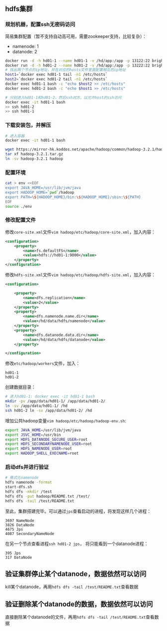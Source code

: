 ## hdfs集群

### 规划机器，配置ssh无密码访问

简易集群配置（暂不支持自动高可用，需要zookeeper支持，比较复杂）：

- namenode: 1
- datanode: 2

```bash
docker run -d -h hd01-1 --name hd01-1 -v /hd/app:/app -p 13122:22 brightlgm/centos-ssh
docker run -d -h hd01-2 --name hd01-2 -v /hd/app:/app -p 13222:22 brightlgm/centos-ssh
# 找出两个节点的ip地址，并在对应的hosts文件里面配置相互的ip地址
host1=`docker exec hd01-1 tail -n1 /etc/hosts`
host2=`docker exec hd01-2 tail -n1 /etc/hosts`
docker exec hd01-1 bash -c "echo $host2 >> /etc/hosts"
docker exec hd01-2 bash -c "echo $host1 >> /etc/hosts"

# 分别进入hd01-1和hd01-2，然后ssh对方，以允许host的ssh访问
docker exec -it hd01-1 bash
>> ssh hd01-2
>> ssh hd01-1
```

### 下载安装包，并解压

```bash
# 进入容器
docker exec -it hd01-1 bash

wget https://mirror-hk.koddos.net/apache/hadoop/common/hadoop-3.2.1/hadoop-3.2.1.tar.gz
tar xf hadoop-3.2.1.tar.gz
ln -sv hadoop-3.2.1 hadoop
```

### 配置环境

```bash
cat > env <<EOF
export JAVA_HOME=/usr/lib/jvm/java
export HADOOP_HOME=`pwd`/hadoop
export PATH=\${HADOOP_HOME}/bin:\${HADOOP_HOME}/sbin:\${PATH}
EOF
source ./env
```

### 修改配置文件

修改`core-site.xml`文件`vim hadoop/etc/hadoop/core-site.xml`，加入内容：

```xml
<configuration>
    <property>
        <name>fs.defaultFS</name>
        <value>hdfs://hd01-1:9000</value>
    </property>
</configuration>
```

修改`hdfs-site.xml`文件`vim hadoop/etc/hadoop/hdfs-site.xml`，加入内容：

```xml
<configuration>

    <property>
        <name>dfs.replication</name>
        <value>2</value>
    </property>
    <property>
        <name>dfs.namenode.name.dir</name>
        <value>/hd/data/hdfs/namenode</value>
    </property>
    <property>
        <name>dfs.datanode.data.dir</name>
        <value>/hd/data/hdfs/datanode</value>
    </property>

</configuration>
```

修改`etc/hadoop/workers`文件，加入：

```
hd01-1
hd01-2
```

创建数据目录：

```bash
# 进入hd01-1: docker exec -it hd01-1 bash
mkdir -pv /app/data/hd01-1/ /app/data/hd01-2/
ln -sv /app/data/hd01-1/ /hd
ssh hd01-2 ln -sv /app/data/hd01-2/ /hd
```

增加公共hadoop变量`vim hadoop/etc/hadoop/hadoop-env.sh`:

```bash
export JAVA_HOME=/usr/lib/jvm/java
export JSVC_HOME=/usr/bin
export HDFS_DATANODE_SECURE_USER=root
export HDFS_SECONDARYNAMENODE_USER=root
export HDFS_NAMENODE_USER=root
export HADOOP_SHELL_EXECNAME=root
```

### 启动dfs并进行验证

```bash
# 格式化namenode
hdfs namenode -format
start-dfs.sh
hdfs dfs -mkdir /test
hdfs dfs -put hadoop/README.txt /test/
hdfs dfs -tail /test/README.txt
```

至此，集群搭建完毕。可以通过`jps`查看启动的进程，将发现这样几个进程：

```
3697 NameNode
3826 DataNode
4675 Jps
4087 SecondaryNameNode
```

在另一个节点查看进程`ssh hd01-2 jps`， 将只能看到一个datanode进程：

```
395 Jps
317 DataNode
```


## 验证集群停止某个datanode，数据依然可以访问

kill某个datanode，再用`hdfs dfs -tail /test/README.txt`查看数据


## 验证删除某个datanode的数据，数据依然可以访问

直接删除某个datanode的文件，再用`hdfs dfs -tail /test/README.txt`查看数据










